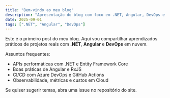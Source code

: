 ```yaml
---
title: "Bem‑vindo ao meu blog"
description: "Apresentação do blog com foco em .NET, Angular, DevOps e Cloud."
date: 2025-09-01
tags: [".NET", "Angular", "DevOps"]
---
```


Este é o primeiro post do meu blog. Aqui vou compartilhar aprendizados práticos de projetos reais com **.NET**, **Angular** e **DevOps** em nuvem.

Assuntos frequentes:

- APIs performáticas com .NET e Entity Framework Core
- Boas práticas de Angular e RxJS
- CI/CD com Azure DevOps e GitHub Actions
- Observabilidade, métricas e custos em Cloud

Se quiser sugerir temas, abra uma issue no repositório do site.
